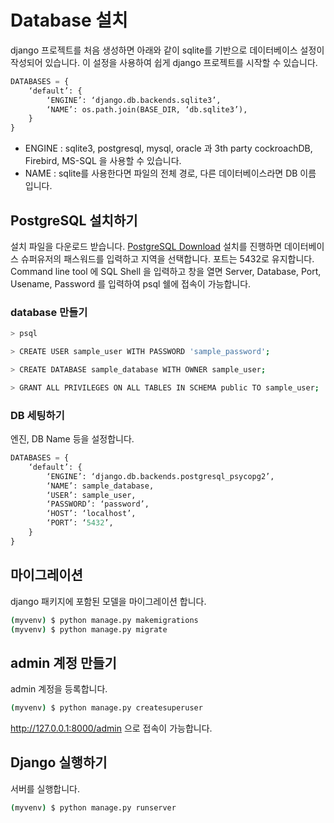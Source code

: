 # Database 설치

django 프로젝트를 처음 생성하면 아래와 같이 sqlite를 기반으로 데이터베이스 설정이 작성되어 있습니다. 이 설정을 사용하여 쉽게 django 프로젝트를 시작할 수 있습니다. 
```python
DATABASES = {
    ‘default’: {
        ‘ENGINE’: ‘django.db.backends.sqlite3’,
        ‘NAME’: os.path.join(BASE_DIR, ‘db.sqlite3’),
    }
}
```
* ENGINE : sqlite3, postgresql, mysql, oracle 과 3th party cockroachDB, Firebird, MS-SQL 을 사용할 수 있습니다. 
* NAME : sqlite를 사용한다면 파일의 전체 경로, 다른 데이터베이스라면 DB 이름 입니다.  



## PostgreSQL 설치하기

설치 파일을 다운로드 받습니다.
[PostgreSQL Download](https://www.enterprisedb.com/downloads/postgres-postgresql-downloads)
설치를 진행하면 데이터베이스 슈퍼유저의 패스워드를 입력하고 지역을 선택합니다. 포트는 5432로 유지합니다.
Command line tool 에 SQL Shell 을 입력하고 창을 열면 Server, Database, Port, Usename, Password 를 입력하여 psql 쉘에 접속이 가능합니다.

### database 만들기

```bash
> psql

> CREATE USER sample_user WITH PASSWORD 'sample_password';

> CREATE DATABASE sample_database WITH OWNER sample_user;

> GRANT ALL PRIVILEGES ON ALL TABLES IN SCHEMA public TO sample_user;
```

### DB 세팅하기

엔진, DB Name 등을 설정합니다.

```python
DATABASES = {
    ‘default’: {
        ‘ENGINE’: ‘django.db.backends.postgresql_psycopg2’,
        ‘NAME’: sample_database,
        ‘USER’: sample_user,
        ‘PASSWORD’: ‘password’,
        ‘HOST’: ‘localhost’,
        ‘PORT’: ‘5432’,
    }
}
```

## 마이그레이션

django 패키지에 포함된 모델을 마이그레이션 합니다.

```bash
(myvenv) $ python manage.py makemigrations
(myvenv) $ python manage.py migrate
```

## admin 계정 만들기

admin 계정을 등록합니다.

```bash
(myvenv) $ python manage.py createsuperuser
```

http://127.0.0.1:8000/admin 으로 접속이 가능합니다.

## Django 실행하기

서버를 실행합니다.

```bash
(myvenv) $ python manage.py runserver
```

